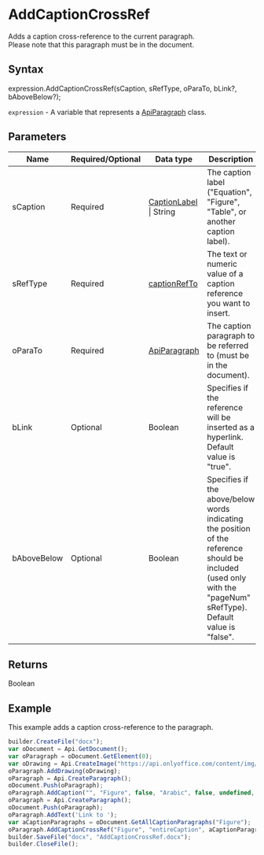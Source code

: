 # AddCaptionCrossRef

Adds a caption cross-reference to the current paragraph.
<br>Please note that this paragraph must be in the document.

## Syntax

expression.AddCaptionCrossRef(sCaption, sRefType, oParaTo, bLink?, bAboveBelow?);

`expression` - A variable that represents a [ApiParagraph](../ApiParagraph.md) class.

## Parameters

| **Name** | **Required/Optional** | **Data type** | **Description** |
| ------------- | ------------- | ------------- | ------------- |
| sCaption | Required | [CaptionLabel](../../../Enumerations/CaptionLabel.md) &#124; String | The caption label ("Equation", "Figure", "Table", or another caption label). |
| sRefType | Required | [captionRefTo](../../../Enumerations/captionRefTo.md) | The text or numeric value of a caption reference you want to insert. |
| oParaTo | Required | [ApiParagraph](../ApiParagraph.md) | The caption paragraph to be referred to (must be in the document). |
| bLink | Optional | Boolean | Specifies if the reference will be inserted as a hyperlink. Default value is "true". |
| bAboveBelow | Optional | Boolean | Specifies if the above/below words indicating the position of the reference should be included (used only with the "pageNum" sRefType). Default value is "false". |

## Returns

Boolean

## Example

This example adds a caption cross-reference to the paragraph.

```javascript
builder.CreateFile("docx");
var oDocument = Api.GetDocument();
var oParagraph = oDocument.GetElement(0);
var oDrawing = Api.CreateImage("https://api.onlyoffice.com/content/img/docbuilder/examples/coordinate_aspects.png", 60 * 36000, 35 * 36000);
oParagraph.AddDrawing(oDrawing);
oParagraph = Api.CreateParagraph();
oDocument.Push(oParagraph);
oParagraph.AddCaption("", "Figure", false, "Arabic", false, undefined, "hyphen");
oParagraph = Api.CreateParagraph();
oDocument.Push(oParagraph);
oParagraph.AddText('Link to ');
var aCaptionParagraphs = oDocument.GetAllCaptionParagraphs("Figure");
oParagraph.AddCaptionCrossRef("Figure", "entireCaption", aCaptionParagraphs[0], true, false);
builder.SaveFile("docx", "AddCaptionCrossRef.docx");
builder.CloseFile();
```
